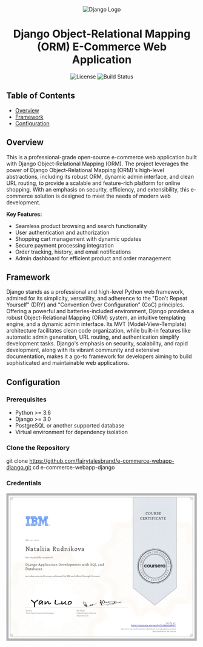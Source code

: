 <p align="center">
  <img src="https://www.djangoproject.com/s/img/logos/django-logo-positive.png" alt="Django Logo" width="200">
</p>

<h1 align="center">Django Object-Relational Mapping (ORM) E-Commerce Web Application</h1>

<p align="center">

  <img alt="License" src="https://img.shields.io/badge/license-Apache%202.0-blue.svg">
  <img alt="Build Status" src="https://img.shields.io/badge/build-passing-teal.svg">
</p>


## Table of Contents

- [Overview](#overview)
- [Framework](#framework)
- [Configuration](#configuration)

## Overview

This is a professional-grade open-source e-commerce web application built with Django Object-Relational Mapping (ORM). The project leverages the power of Django Object-Relational Mapping (ORM)'s high-level abstractions, including its robust ORM, dynamic admin interface, and clean URL routing, to provide a scalable and feature-rich platform for online shopping. With an emphasis on security, efficiency, and extensibility, this e-commerce solution is designed to meet the needs of modern web development.

**Key Features:**
- Seamless product browsing and search functionality
- User authentication and authorization
- Shopping cart management with dynamic updates
- Secure payment processing integration
- Order tracking, history, and email notifications
- Admin dashboard for efficient product and order management

## Framework

Django stands as a professional and high-level Python web framework, admired for its simplicity, versatility, and adherence to the "Don't Repeat Yourself" (DRY) and "Convention Over Configuration" (CoC) principles. Offering a powerful and batteries-included environment, Django provides a robust Object-Relational Mapping (ORM) system, an intuitive templating engine, and a dynamic admin interface. Its MVT (Model-View-Template) architecture facilitates clean code organization, while built-in features like automatic admin generation, URL routing, and authentication simplify development tasks. Django's emphasis on security, scalability, and rapid development, along with its vibrant community and extensive documentation, makes it a go-to framework for developers aiming to build sophisticated and maintainable web applications.

## Configuration

### Prerequisites

- Python >= 3.6
- Django >= 3.0
- PostgreSQL or another supported database
- Virtual environment for dependency isolation

### Clone the Repository


git clone https://github.com/fairytalesbrand/e-commerce-webapp-django.git
cd e-commerce-webapp-django

### Credentials

<p align="center">
  <img src="Django Application Development with SQL and Databases ZY244NGHBJFT.jpg" alt="TensorFlow Logo" width="825">
</p>